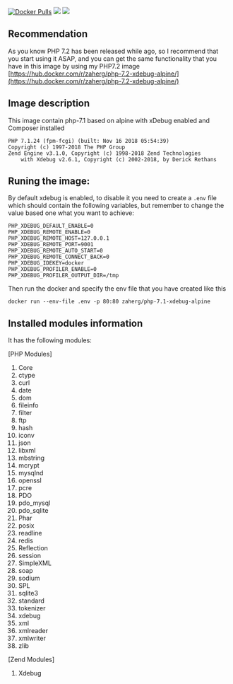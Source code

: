 [![Docker Pulls](https://img.shields.io/docker/pulls/zaherg/php-7.1-xdebug-alpine.svg)](https://hub.docker.com/r/zaherg/php-7.1-xdebug-alpine/) [![](https://images.microbadger.com/badges/image/zaherg/php-7.1-xdebug-alpine.svg)](https://microbadger.com/images/zaherg/php-7.1-xdebug-alpine "Get your own image badge on microbadger.com") [![](https://images.microbadger.com/badges/version/zaherg/php-7.1-xdebug-alpine.svg)](https://microbadger.com/images/zaherg/php-7.1-xdebug-alpine "Get your own version badge on microbadger.com")

## Recommendation

As you know PHP 7.2 has been released while ago, so I recommend that you start using it ASAP, and you can get the same functionality that you have in this image by using my PHP7.2 image [https://hub.docker.com/r/zaherg/php-7.2-xdebug-alpine/](https://hub.docker.com/r/zaherg/php-7.2-xdebug-alpine/)

## Image description

This image contain php-7.1 based on alpine with xDebug enabled and Composer installed

```
PHP 7.1.24 (fpm-fcgi) (built: Nov 16 2018 05:54:39)
Copyright (c) 1997-2018 The PHP Group
Zend Engine v3.1.0, Copyright (c) 1998-2018 Zend Technologies
    with Xdebug v2.6.1, Copyright (c) 2002-2018, by Derick Rethans
```

## Runing the image:

By default xdebug is enabled, to disable it you need to create a `.env` file which should contain the following variables, but remember to change the value based one what you want to achieve:

```
PHP_XDEBUG_DEFAULT_ENABLE=0
PHP_XDEBUG_REMOTE_ENABLE=0
PHP_XDEBUG_REMOTE_HOST=127.0.0.1
PHP_XDEBUG_REMOTE_PORT=9001
PHP_XDEBUG_REMOTE_AUTO_START=0
PHP_XDEBUG_REMOTE_CONNECT_BACK=0
PHP_XDEBUG_IDEKEY=docker
PHP_XDEBUG_PROFILER_ENABLE=0
PHP_XDEBUG_PROFILER_OUTPUT_DIR=/tmp
```

Then run the docker and specify the env file that you have created like this

```
docker run --env-file .env -p 80:80 zaherg/php-7.1-xdebug-alpine
```

## Installed modules information

It has the following modules:

[PHP Modules]

1. Core
1. ctype
1. curl
1. date
1. dom
1. fileinfo
1. filter
1. ftp
1. hash
1. iconv
1. json
1. libxml
1. mbstring
1. mcrypt
1. mysqlnd
1. openssl
1. pcre
1. PDO
1. pdo_mysql
1. pdo_sqlite
1. Phar
1. posix
1. readline
1. redis
1. Reflection
1. session
1. SimpleXML
1. soap
1. sodium
1. SPL
1. sqlite3
1. standard
1. tokenizer
1. xdebug
1. xml
1. xmlreader
1. xmlwriter
1. zlib

[Zend Modules]

1. Xdebug
